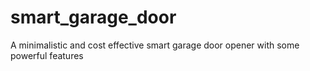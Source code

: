 # smart_garage_door
A minimalistic and cost effective smart garage door opener with some powerful features
